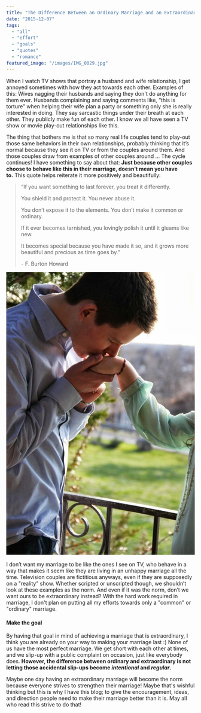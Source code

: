 ```yaml
---
title: "The Difference Between an Ordinary Marriage and an Extraordinary Marriage"
date: "2015-12-07"
tags:
  - "all"
  - "effort"
  - "goals"
  - "quotes"
  - "romance"
featured_image: "/images/IMG_0029.jpg"
---
```


When I watch TV shows that portray a husband and wife relationship, I get annoyed sometimes with how they act towards each other. Examples of this: Wives nagging their husbands and saying they don't do anything for them ever. Husbands complaining and saying comments like, “this is torture” when helping their wife plan a party or something only she is really interested in doing. They say sarcastic things under their breath at each other. They publicly make fun of each other. I know we all have seen a TV show or movie play-out relationships like this.

The thing that bothers me is that so many real life couples tend to play-out those same behaviors in their own relationships, probably thinking that it’s normal because they see it on TV or from the couples around them. And those couples draw from examples of other couples around … The cycle continues! I have something to say about that: **Just because other couples choose to behave like this in their marriage, doesn’t mean you have to.** This quote helps reiterate it more positively and beautifully:

> “If you want something to last forever, you treat it differently.
> 
> You shield it and protect it. You never abuse it.
> 
> You don’t expose it to the elements. You don’t make it common or ordinary.
> 
> If it ever becomes tarnished, you lovingly polish it until it gleams like new.
> 
> It becomes special because you have made it so, and it grows more beautiful and precious as time goes by.”
> 
> \- F. Burton Howard

[![if you want something to last forever, you treat it differently, newlywed photo shoot, photo shoot at provo castle, engagement pictures at provo castle, f. burton howard quote, treating your marriage differently, making your marriage extraordinary](/images/IMG_3761.jpg)](http://freshlymarried.com/wp-content/uploads/2015/12/IMG_3761.jpg)

I don’t want my marriage to be like the ones I see on TV, who behave in a way that makes it seem like they are living in an unhappy marriage all the time. Television couples are fictitious anyways, even if they are supposedly on a "reality" show. Whether scripted or unscripted though, we shouldn’t look at these examples as the norm. And even if it was the norm, don’t we want ours to be extraordinary instead? With the hard work required in marriage, I don't plan on putting all my efforts towards only a "common" or "ordinary" marriage.

#### Make the goal

By having that goal in mind of achieving a marriage that is extraordinary, I think you are already on your way to making your marriage last :) None of us have the most perfect marriage. We get short with each other at times, and we slip-up with a public complaint on occasion, just like everybody does. **However, the difference between ordinary and extraordinary is not letting those accidental slip-ups become _intentional_ and _regular_.**

Maybe one day having an extraordinary marriage will become the norm because everyone strives to strengthen their marriage! Maybe that's wishful thinking but this is why I have this blog; to give the encouragement, ideas, and direction people need to make their marriage better than it is. May all who read this strive to do that!

